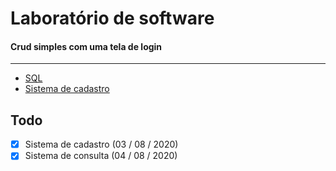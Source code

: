 # Laboratório de software

#### Crud simples com uma tela de login

---

- [SQL](./markdown/sql.md)
- [Sistema de cadastro](./markdown/REGISTER.md)

## Todo

- [x] Sistema de cadastro (03 / 08 / 2020)
- [x] Sistema de consulta (04 / 08 / 2020)
